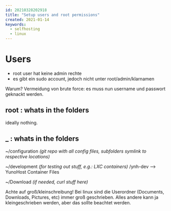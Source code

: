 ```yaml
---
id: 20210328202918
title: "Setup users and root permissions"
created: 2021-01-14
keywords:
  - selfhosting
  - linux
---
```


# Users

- root user hat keine admin rechte
- es gibt ein sudo account, jedoch nicht unter root/admin/klarnamen

Warum? Vermeidung von brute force: es muss nun username und passwort geknackt werden.

## root : whats in the folders

ideally nothing.

## \_ : whats in the folders

~/configuration
_(git repo with all config files, subfolders symlink to respective locations)_

~/development
_(for testing out stuff, e.g.: LXC containers)_
/ynh-dev --> YunoHost Container Files

~/Download
_(if needed, curl stuff here)_

Achte auf groß/kleinschreibung! Bei linux sind die Userordner (Documents, Downloads, Pictures, etc) immer groß geschrieben. Alles andere kann ja kleingeschrieben werden, aber das sollte beachtet werden.

